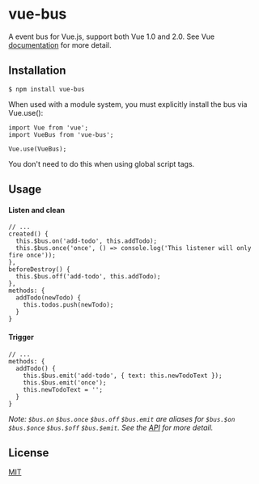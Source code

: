 # vue-bus
A event bus for Vue.js, support both Vue 1.0 and 2.0. See Vue [documentation](http://vuejs.org/v2/guide/migration.html#Events) for more detail.

## Installation
```
$ npm install vue-bus
```
When used with a module system, you must explicitly install the bus via Vue.use():
```
import Vue from 'vue';
import VueBus from 'vue-bus';

Vue.use(VueBus);
```
You don't need to do this when using global script tags.

## Usage
#### Listen and clean
```
// ...
created() {
  this.$bus.on('add-todo', this.addTodo);
  this.$bus.once('once', () => console.log('This listener will only fire once'));
},
beforeDestroy() {
  this.$bus.off('add-todo', this.addTodo);
},
methods: {
  addTodo(newTodo) {
    this.todos.push(newTodo);
  }
}
```
#### Trigger
```
// ...
methods: {
  addTodo() {
    this.$bus.emit('add-todo', { text: this.newTodoText });
    this.$bus.emit('once');
    this.newTodoText = '';
  }
}
```
*Note: `$bus.on` `$bus.once` `$bus.off` `$bus.emit` are aliases for `$bus.$on` `$bus.$once` `$bus.$off` `$bus.$emit`. See the [API](http://vuejs.org/v2/api/#Instance-Methods-Events) for more detail.*

## License
[MIT](http://opensource.org/licenses/MIT)
